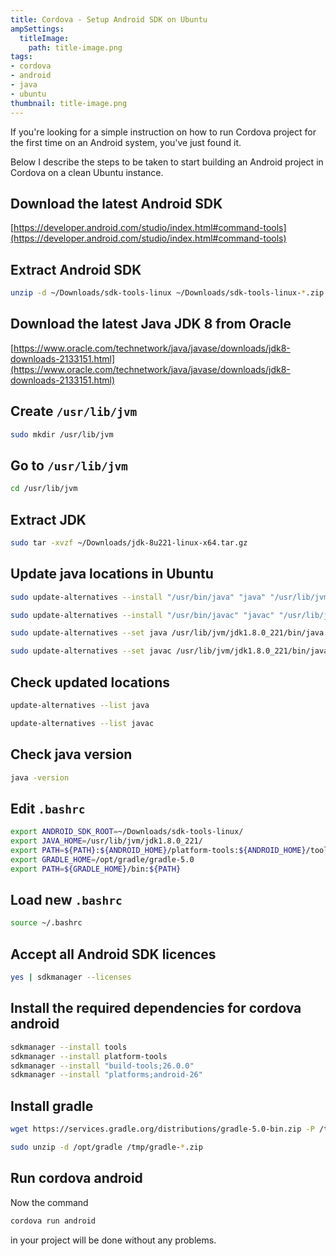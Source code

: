 ```yaml
---
title: Cordova - Setup Android SDK on Ubuntu
ampSettings:
  titleImage:
    path: title-image.png
tags:
- cordova
- android
- java
- ubuntu
thumbnail: title-image.png
---
```

If you're looking for a simple instruction on how to run Cordova project for the first time on an Android system, you've just found it.
<!-- more -->

Below I describe the steps to be taken to start building an Android project in Cordova on a clean Ubuntu instance.

## Download the latest Android SDK

[https://developer.android.com/studio/index.html#command-tools](https://developer.android.com/studio/index.html#command-tools)

## Extract Android SDK

```bash
unzip -d ~/Downloads/sdk-tools-linux ~/Downloads/sdk-tools-linux-*.zip
```

## Download the latest Java JDK 8 from Oracle

[https://www.oracle.com/technetwork/java/javase/downloads/jdk8-downloads-2133151.html](https://www.oracle.com/technetwork/java/javase/downloads/jdk8-downloads-2133151.html)

## Create `/usr/lib/jvm`

```bash
sudo mkdir /usr/lib/jvm
```

## Go to `/usr/lib/jvm`

```bash
cd /usr/lib/jvm
```

## Extract JDK

```bash
sudo tar -xvzf ~/Downloads/jdk-8u221-linux-x64.tar.gz
```

## Update java locations in Ubuntu

```bash
sudo update-alternatives --install "/usr/bin/java" "java" "/usr/lib/jvm/jdk1.8.0_221/bin/java" 0
```

```bash
sudo update-alternatives --install "/usr/bin/javac" "javac" "/usr/lib/jvm/jdk1.8.0_221/bin/javac" 0
```

```bash
sudo update-alternatives --set java /usr/lib/jvm/jdk1.8.0_221/bin/java
```

```bash
sudo update-alternatives --set javac /usr/lib/jvm/jdk1.8.0_221/bin/javac
```

## Check updated locations

```bash
update-alternatives --list java
```

```bash
update-alternatives --list javac
```

## Check java version

```bash
java -version
```

## Edit `.bashrc`

```bash
export ANDROID_SDK_ROOT=~/Downloads/sdk-tools-linux/
export JAVA_HOME=/usr/lib/jvm/jdk1.8.0_221/
export PATH=${PATH}:${ANDROID_HOME}/platform-tools:${ANDROID_HOME}/tools:${ANDROID_HOME}/tools/bin
export GRADLE_HOME=/opt/gradle/gradle-5.0
export PATH=${GRADLE_HOME}/bin:${PATH}
```

## Load new `.bashrc`

```bash
source ~/.bashrc
```

## Accept all Android SDK licences

```bash
yes | sdkmanager --licenses
```

## Install the required dependencies for cordova android

```bash
sdkmanager --install tools
sdkmanager --install platform-tools
sdkmanager --install "build-tools;26.0.0"
sdkmanager --install "platforms;android-26" 
```

## Install gradle

```bash
wget https://services.gradle.org/distributions/gradle-5.0-bin.zip -P /tmp
```

```bash
sudo unzip -d /opt/gradle /tmp/gradle-*.zip
```

## Run cordova android

Now the command

```bash
cordova run android
```

in your project will be done without any problems.
